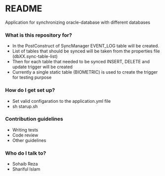 # README #

Application for synchronizing oracle-database with different databases

### What is this repository for? ###

* In the PostConstruct of SyncManager EVENT_LOG table will be created.
* List of tables that should be synced will be taken from the properties file (dbXX.sync-table-list)
* Then for each table that needed to be synced INSERT, DELETE and update trigger will be created
* Currently a single static table (BIOMETRIC) is used to create the trigger for testing purpose

### How do I get set up? ###

* Set valid configaration to the application.yml file
* sh starup.sh

### Contribution guidelines ###

* Writing tests
* Code review
* Other guidelines

### Who do I talk to? ###

* Sohaib Reza
* Shariful Islam